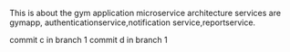 This is about the gym application
microservice architecture
services are gymapp, authenticationservice,notification service,reportservice.

commit c in branch 1
commit d in branch 1